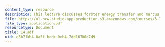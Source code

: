 ```yaml
---
content_type: resource
description: This lecture discusses forster energy transfer and marcus theory.
file: https://ol-ocw-studio-app-production.s3.amazonaws.com/courses/5-74-introductory-quantum-mechanics-ii-spring-2004/e3b71bb40a5fbdde0eb47dd16700d7d9_14.pdf
file_type: application/pdf
resourcetype: Document
title: 14.pdf
uid: e3b71bb4-0a5f-bdde-0eb4-7dd16700d7d9
---
```

